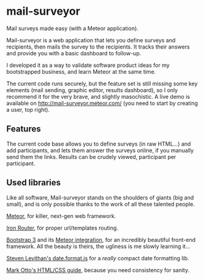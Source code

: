 mail-surveyor
=============

Mail surveys made easy (with a Meteor application).

Mail-surveyor is a web application that lets you define surveys and recipients, then mails the survey to the recipients.
It tracks their answers and provide you with a basic dashboard to follow-up.

I developed it as a way to validate software product ideas for my bootstrapped business,
and learn Meteor at the same time.

The current code runs securely, but the feature set is still missing some key elements (mail sending, graphic editor, results
dashboard), so I only recommend it for the very brave, and slightly masochistic.
A live demo is available on http://mail-surveyor.meteor.com/ (you need to start by creating a user, top right).


Features
--------
The current code base allows you to define surveys (in raw HTML...) and add participants, and lets them answer the
surveys online, if you manually send them the links. Results can be crudely viewed, participant per participant.

Used libraries
--------------
Like all software, Mail-surveyor stands on the shoulders of giants (big and small), and is only possible thanks to the
work of all these talented people.

[Meteor](https://www.meteor.com/), for killer, next-gen web framework.

[Iron Router](https://github.com/EventedMind/iron-router), for proper url/templates routing.

[Bootstrap 3](http://getbootstrap.com/) and its [Meteor integration](https://github.com/mangasocial/meteor-bootstrap-3),
for an incredibly beautiful front-end framework.
All the beauty is theirs, the ugliness is me slowly learning it...

[Steven Levithan's date.format.js](http://blog.stevenlevithan.com/archives/date-time-format) for a _really_ compact
date formatting lib.

[Mark Otto's HTML/CSS guide](http://mdo.github.io/code-guide/), because you need consistency for sanity.